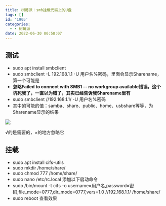 ```yaml
---
title: 树莓派：smb挂载光猫上的U盘
tags: []
id: '1905'
categories:
  - - 树莓派
date: 2022-06-30 00:58:07
---
```


## 测试

*   sudo apt install smbclient
*   sudo smbclient -L 192.168.1.1 -U 用户名%密码，里面会显示Sharename，第一个可能是<samba>
*   **忽略Failed to connect with SMB1 -- no workgroup available错误，这个坑死我了，一直以为错了，其实已经告诉我Sharename里有<samba>**
*   sudo smbclient //192.168.1.1/<samba> -U 用户名%密码
*   其中的<samba>可能的值：samba、share、public、home、usbshare等等，为Sharename显示的结果

![](https://img-cdn.limour.top/blog/20220630004511.png)

√的是需要的，×的地方忽略它

## 挂载

*   sudo apt install cifs-utils
*   sudo mkdir /home/share/
*   sudo chmod 777 /home/share/
*   sudo nano /etc/rc.local 添加以下启动命令
*   sudo /bin/mount -t cifs -o username=用户名,password=密码,file\_mode=0777,dir\_mode=0777,vers=1.0 //192.168.1.1/<samba> /home/share/
*   sudo reboot 查看效果